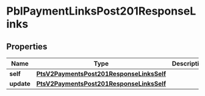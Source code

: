 
# PblPaymentLinksPost201ResponseLinks

## Properties
Name | Type | Description | Notes
------------ | ------------- | ------------- | -------------
**self** | [**PtsV2PaymentsPost201ResponseLinksSelf**](PtsV2PaymentsPost201ResponseLinksSelf.md) |  |  [optional]
**update** | [**PtsV2PaymentsPost201ResponseLinksSelf**](PtsV2PaymentsPost201ResponseLinksSelf.md) |  |  [optional]



